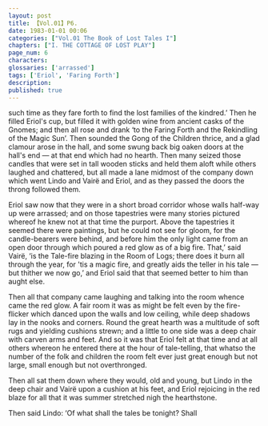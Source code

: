 ```yaml
---
layout: post
title: 【Vol.01】P6.
date: 1983-01-01 00:06
categories: ["Vol.01 The Book of Lost Tales I"]
chapters: ["I. THE COTTAGE OF LOST PLAY"]
page_num: 6
characters: 
glossaries: ['arrassed']
tags: ['Eriol', 'Faring Forth']
description: 
published: true
---
```


<p style="text-indent: 0;">
such time as they fare forth to find the lost families of the kindred.’ Then he filled Eriol's cup, but filled it with golden wine from ancient casks of the Gnomes; and then all rose and drank ‘to the Faring Forth and the Rekindling of the Magic Sun’. Then sounded the Gong of the Children thrice, and a glad clamour arose in the hall, and some swung back big oaken doors at the hall's end — at that end which had no hearth. Then many seized those candles that were set in tall wooden sticks and held them aloft while others laughed and chattered, but all made a lane midmost of the company down which went Lindo and Vairë and Eriol, and as they passed the doors the throng followed them.
</p>

Eriol saw now that they were in a short broad corridor whose walls half-way up were arrassed; and on those tapestries were many stories pictured whereof he knew not at that time the purport. Above the tapestries it seemed there were paintings, but he could not see for gloom, for the candle-bearers were behind, and before him the only light came from an open door through which poured a red glow as of a big fire. That,’ said Vairë, ‘is the Tale-fire blazing in the Room of Logs; there does it burn all through the year, for 'tis a magic fire, and greatly aids the teller in his tale — but thither we now go,’ and Eriol said that that seemed better to him than aught else.

Then all that company came laughing and talking into the room whence came the red glow. A fair room it was as might be felt even by the fire-flicker which danced upon the walls and low ceiling, while deep shadows lay in the nooks and corners. Round the great hearth was a multitude of soft rugs and yielding cushions strewn; and a little to one side was a deep chair with carven arms and feet. And so it was that Eriol felt at that time and at all others whereon he entered there at the hour of tale-telling, that whatso the number of the folk and children the room felt ever just great enough but not large, small enough but not overthronged.

Then all sat them down where they would, old and young, but Lindo in the deep chair and Vairë upon a cushion at his feet, and Eriol rejoicing in the red blaze for all that it was summer stretched nigh the hearthstone.

Then said Lindo: ‘Of what shall the tales be tonight? Shall

